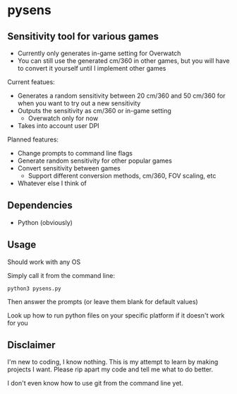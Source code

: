# pysens
## Sensitivity tool for various games
* Currently only generates in-game setting for Overwatch
* You can still use the generated cm/360 in other games, but you will have to convert it yourself until I implement other games

Current featues:
* Generates a random sensitivity between 20 cm/360 and 50 cm/360 for when you want to try out a new sensitivity
* Outputs the sensitivity as cm/360 or in-game setting
  * Overwatch only for now
* Takes into account user DPI

Planned features:
* Change prompts to command line flags
* Generate random sensitivity for other popular games
* Convert sensitivity between games
  * Support different conversion methods, cm/360, FOV scaling, etc
* Whatever else I think of

## Dependencies
* Python (obviously)

## Usage

Should work with any OS

Simply call it from the command line:
```
python3 pysens.py
```

Then answer the prompts (or leave them blank for default values)

Look up how to run python files on your specific platform if it doesn't work for you

## Disclaimer

I'm new to coding, I know nothing. This is my attempt to learn by making projects I want. Please rip apart my code and tell me what to do better.

I don't even know how to use git from the command line yet.
